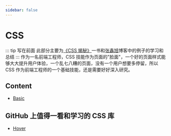 ```yaml
---
sidebar: false
---
```


# CSS

::: tip 写在前面
此部分主要为[《CSS 揭秘》](http://play.csssecrets.io/)一书和[张鑫旭](https://www.zhangxinxu.com/wordpress/)博客中的例子的学习和总结
:::
作为一名前端工程师，CSS 技能作为页面的"脸面"，一个好的页面样式能够大大提升用户体验，一个乱七八糟的页面，没有一个用户想要多停留，所以 CSS 作为前端工程师的一个基础技能，还是需要好好深入研究。

## Content

- [Basic]()

## GitHub 上值得一看和学习的 CSS 库

- [Hover](https://github.com/IanLunn/Hover)

